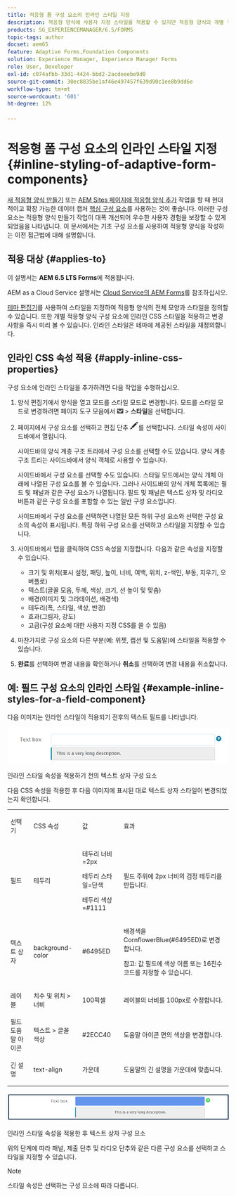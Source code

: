 ```yaml
---
title: 적응형 폼 구성 요소의 인라인 스타일 지정
description: 적응형 양식에 사용자 지정 스타일을 적용할 수 있지만 적응형 양식의 개별 구성 요소에 인라인 CSS 속성을 적용할 수도 있습니다.
products: SG_EXPERIENCEMANAGER/6.5/FORMS
topic-tags: author
docset: aem65
feature: Adaptive Forms,Foundation Components
solution: Experience Manager, Experience Manager Forms
role: User, Developer
exl-id: c074afbb-33d1-4424-bbd2-2acdeeebe9d0
source-git-commit: 30ec8835be1af46e497457f639d90c1ee8b9dd6e
workflow-type: tm+mt
source-wordcount: '601'
ht-degree: 12%

---
```


# 적응형 폼 구성 요소의 인라인 스타일 지정 {#inline-styling-of-adaptive-form-components}

<span class="preview"> [새 적응형 양식 만들기](/help/forms/using/create-an-adaptive-form-core-components.md) 또는 [AEM Sites 페이지에 적응형 양식 추가](/help/forms/using/create-or-add-an-adaptive-form-to-aem-sites-page.md) 작업을 할 때 현대적이고 확장 가능한 데이터 캡처 [핵심 구성 요소](https://experienceleague.adobe.com/docs/experience-manager-core-components/using/adaptive-forms/introduction.html?lang=ko)를 사용하는 것이 좋습니다. 이러한 구성 요소는 적응형 양식 만들기 작업이 대폭 개선되어 우수한 사용자 경험을 보장할 수 있게 되었음을 나타냅니다. 이 문서에서는 기초 구성 요소를 사용하여 적응형 양식을 작성하는 이전 접근법에 대해 설명합니다. </span>

## 적용 대상 {#applies-to}

이 설명서는 **AEM 6.5 LTS Forms**&#x200B;에 적용됩니다.

AEM as a Cloud Service 설명서는 [Cloud Service의 AEM Forms](https://experienceleague.adobe.com/docs/experience-manager-cloud-service/content/forms/adaptive-forms-authoring/authoring-adaptive-forms-foundation-components/configure-layout-of-an-adaptive-form/inline-style-adaptive-forms.html?lang=ko)를 참조하십시오.

[테마 편집기](../../forms/using/themes.md)를 사용하여 스타일을 지정하여 적응형 양식의 전체 모양과 스타일을 정의할 수 있습니다. 또한 개별 적응형 양식 구성 요소에 인라인 CSS 스타일을 적용하고 변경 사항을 즉시 미리 볼 수 있습니다. 인라인 스타일은 테마에 제공된 스타일을 재정의합니다.

## 인라인 CSS 속성 적용 {#apply-inline-css-properties}

구성 요소에 인라인 스타일을 추가하려면 다음 작업을 수행하십시오.

1. 양식 편집기에서 양식을 열고 모드를 스타일 모드로 변경합니다. 모드를 스타일 모드로 변경하려면 페이지 도구 모음에서 ![캔버스 드롭다운](assets/canvas-drop-down.png) > **스타일**&#x200B;을 선택합니다.
1. 페이지에서 구성 요소를 선택하고 편집 단추 ![편집 단추](assets/edit-button.png)를 선택합니다. 스타일 속성이 사이드바에서 열립니다.

   사이드바의 양식 계층 구조 트리에서 구성 요소를 선택할 수도 있습니다. 양식 계층 구조 트리는 사이드바에서 양식 객체로 사용할 수 있습니다.

   사이드바에서 구성 요소를 선택할 수도 있습니다. 스타일 모드에서는 양식 개체 아래에 나열된 구성 요소를 볼 수 있습니다. 그러나 사이드바의 양식 개체 목록에는 필드 및 패널과 같은 구성 요소가 나열됩니다. 필드 및 패널은 텍스트 상자 및 라디오 버튼과 같은 구성 요소를 포함할 수 있는 일반 구성 요소입니다.

   사이드바에서 구성 요소를 선택하면 나열된 모든 하위 구성 요소와 선택한 구성 요소의 속성이 표시됩니다. 특정 하위 구성 요소를 선택하고 스타일을 지정할 수 있습니다.

1. 사이드바에서 탭을 클릭하여 CSS 속성을 지정합니다. 다음과 같은 속성을 지정할 수 있습니다.

   * 크기 및 위치(표시 설정, 패딩, 높이, 너비, 여백, 위치, z-색인, 부동, 지우기, 오버플로)
   * 텍스트(글꼴 모음, 두께, 색상, 크기, 선 높이 및 맞춤)
   * 배경(이미지 및 그라데이션, 배경색)
   * 테두리(폭, 스타일, 색상, 반경)
   * 효과(그림자, 강도)
   * 고급(구성 요소에 대한 사용자 지정 CSS를 쓸 수 있음)

1. 마찬가지로 구성 요소의 다른 부분(예: 위젯, 캡션 및 도움말)에 스타일을 적용할 수 있습니다.
1. **완료**&#x200B;를 선택하여 변경 내용을 확인하거나 **취소**&#x200B;를 선택하여 변경 내용을 취소합니다.

## 예: 필드 구성 요소의 인라인 스타일 {#example-inline-styles-for-a-field-component}

다음 이미지는 인라인 스타일이 적용되기 전후의 텍스트 필드를 나타냅니다.

![인라인 스타일이 적용되기 전의 텍스트 상자 구성 요소](assets/no-style.png)

인라인 스타일 속성을 적용하기 전의 텍스트 상자 구성 요소

다음 CSS 속성을 적용한 후 다음 이미지에 표시된 대로 텍스트 상자 스타일이 변경되었는지 확인합니다.

<table>
 <tbody>
  <tr>
   <td><p>선택기</p> </td>
   <td><p>CSS 속성</p> </td>
   <td><p>값</p> </td>
   <td><p>효과</p> </td>
  </tr>
  <tr>
   <td><p>필드</p> </td>
   <td><p>테두리</p> </td>
   <td><p>테두리 너비 =2px</p> <p>테두리 스타일=단색</p> <p>테두리 색상=#1111</p> </td>
   <td><p>필드 주위에 2px 너비의 검정 테두리를 만듭니다.</p> </td>
  </tr>
  <tr>
   <td><p>텍스트 상자</p> </td>
   <td><p>background-color</p> </td>
   <td><p>#6495ED</p> </td>
   <td><p>배경색을 CornflowerBlue(#6495ED)로 변경합니다.</p> <p>참고: 값 필드에 색상 이름 또는 16진수 코드를 지정할 수 있습니다.</p> </td>
  </tr>
  <tr>
   <td><p>레이블</p> </td>
   <td><p>치수 및 위치 &gt; 너비</p> </td>
   <td><p>100픽셀</p> </td>
   <td><p>레이블의 너비를 100px로 수정합니다.</p> </td>
  </tr>
  <tr>
   <td>필드 도움말 아이콘</td>
   <td>텍스트 &gt; 글꼴 색상</td>
   <td>#2ECC40</td>
   <td>도움말 아이콘 면의 색상을 변경합니다.</td>
  </tr>
  <tr>
   <td><p>긴 설명</p> </td>
   <td><p>text-align</p> </td>
   <td><p>가운데</p> </td>
   <td><p>도움말의 긴 설명을 가운데에 맞춥니다.</p> </td>
  </tr>
 </tbody>
</table>

![인라인 스타일을 적용한 후 텍스트 상자 스타일](assets/applied-style.png)

인라인 스타일 속성을 적용한 후 텍스트 상자 구성 요소

위의 단계에 따라 패널, 제출 단추 및 라디오 단추와 같은 다른 구성 요소를 선택하고 스타일을 지정할 수 있습니다.

>[!NOTE]
>
>스타일 속성은 선택하는 구성 요소에 따라 다릅니다.
